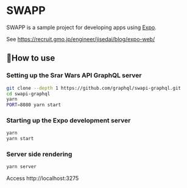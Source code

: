 # SWAPP

SWAPP is a sample project for developing apps using [Expo](https://expo.io/).

See https://recruit.gmo.jp/engineer/jisedai/blog/expo-web/

## 🚀How to use

### Setting up the Srar Wars API GraphQL server

```sh
git clone --depth 1 https://github.com/graphql/swapi-graphql.git
cd swapi-graphql
yarn
PORT=8080 yarn start
```

### Starting up the Expo development server 

```sh
yarn
yarn start
```


### Server side rendering

```sh
yarn server
```
Access http://localhost:3275

